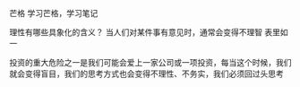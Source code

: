 芒格
学习芒格，学习笔记

理性有哪些具象化的含义？
当人们对某件事有意见时，通常会变得不理智
表里如一

投资的重大危险之一是我们可能会爱上一家公司或一项投资，每当这个时候，我们就会变得盲目，我们的思考方式也会变得不理性、不务实，我们必须回过头思考